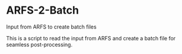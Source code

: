 # ARFS-2-Batch
Input from ARFS to create batch files

This is a script to read the input from ARFS and create a batch file for seamless post-processing.
